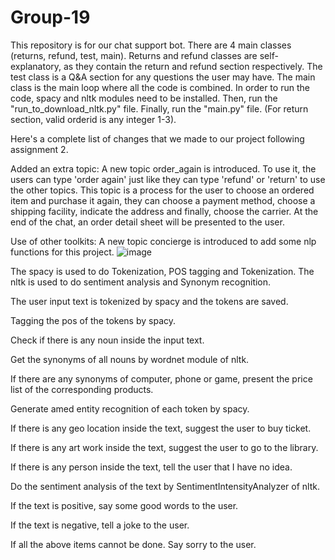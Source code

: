 # Group-19

This repository is for our chat support bot. There are 4 main classes (returns, refund, test, main). Returns and refund classes are self-explanatory, as they contain the return and refund section respectively. The test class is a Q&A section for any questions the user may have. The main class is the main loop where all the code is combined. In order to run the code, spacy and nltk modules need to be installed. Then, run the "run_to_download_nltk.py" file. Finally, run the "main.py" file. (For return section, valid orderid is any integer 1-3).

Here's a complete list of changes that we made to our project following assignment 2.

Added an extra topic:
A new topic order_again is introduced. To use it, the users can type 'order again' just like they can type 'refund' or 'return' to use the other topics.
This topic is a process for the user to choose an ordered item and purchase it again, they can choose a payment method, choose a shipping facility, 
indicate the address and finally, choose the carrier. At the end of the chat, an order detail sheet will be presented to the user.

Use of other toolkits:
A new topic concierge is introduced to add some nlp functions for this project.
![image](https://user-images.githubusercontent.com/73769345/159101846-308d9392-741d-47ae-8a0d-44768d218370.png)

The spacy is used to do Tokenization, POS tagging and Tokenization.
The nltk is used to do sentiment analysis and Synonym recognition.

The user input text is tokenized by spacy and the tokens are saved. 

Tagging the pos of the tokens by spacy. 

Check if there is any noun inside the input text. 

Get the synonyms of all nouns by wordnet module of nltk.

If there are any synonyms of computer, phone or game, present the price list of the corresponding products.

Generate amed entity recognition of each token by spacy.

If there is any geo location inside the text, suggest the user to buy ticket.

If there is any art work inside the text, suggest the user to go to the library.

If there is any person inside the text, tell the user that I have no idea.

Do the sentiment analysis of the text by SentimentIntensityAnalyzer of nltk.

If the text is positive, say some good words to the user.

If the text is negative, tell a joke to the user.

If all the above items cannot be done. Say sorry to the user.

